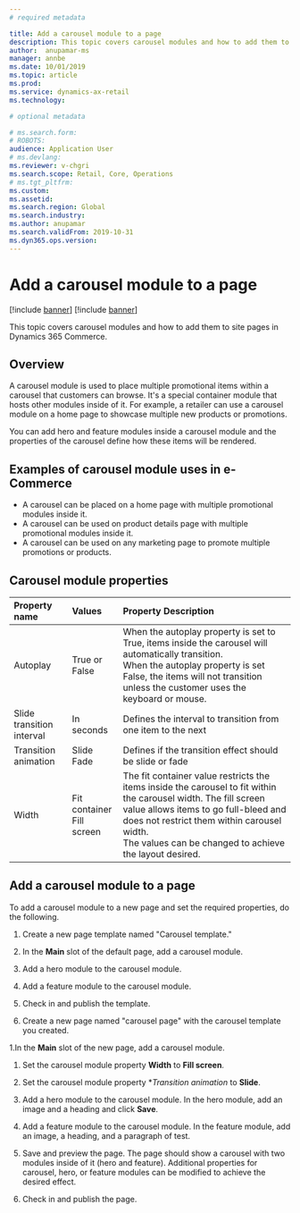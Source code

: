 ```yaml
---
# required metadata

title: Add a carousel module to a page 
description: This topic covers carousel modules and how to add them to site pages in Dynamics 365 Commerce.
author:  anupamar-ms
manager: annbe
ms.date: 10/01/2019
ms.topic: article
ms.prod: 
ms.service: dynamics-ax-retail
ms.technology: 

# optional metadata

# ms.search.form: 
# ROBOTS: 
audience: Application User
# ms.devlang: 
ms.reviewer: v-chgri
ms.search.scope: Retail, Core, Operations
# ms.tgt_pltfrm: 
ms.custom: 
ms.assetid: 
ms.search.region: Global
ms.search.industry: 
ms.author: anupamar
ms.search.validFrom: 2019-10-31
ms.dyn365.ops.version: 
---
```


# Add a carousel module to a page

[!include [banner](../includes/preview-banner.md)]
[!include [banner](../includes/banner.md)]

This topic covers carousel modules and how to add them to site pages in Dynamics 365 Commerce.

## Overview

A carousel module is used to place multiple promotional items within a carousel that customers can browse. It's a special container module that hosts other modules inside of it. For example, a retailer can use a carousel module on a home page to showcase multiple new products or promotions.

You can add hero and feature modules inside a carousel module and the properties of the carousel define how these items will be rendered. 

## Examples of carousel module uses in e-Commerce

- A carousel can be placed on a home page with multiple promotional modules inside it.
- A carousel can be used on product details page with multiple promotional modules inside it.
- A carousel can be used on any marketing page to promote multiple promotions or products.

## Carousel module properties

| Property name             | Values                         | Property Description                                         |
| :------------------------ | :----------------------------- | :----------------------------------------------------------- |
| Autoplay                 | True or False                  | When the autoplay property is set to True, items inside the carousel will automatically transition.<br />When the autoplay property is set False, the items will not transition unless the customer uses the keyboard or mouse. |
| Slide transition interval | In seconds                        | Defines the interval to transition from one item to the next     |
| Transition animation      | Slide<br />Fade                | Defines if the transition effect should be slide or fade         |
| Width                     | Fit container<br />Fill screen | The fit container value restricts the items inside the carousel to fit within the carousel width. The fill screen value allows items to go full-bleed and does not restrict them within carousel width.<br />The values can be changed to achieve the layout desired. |

## Add a carousel module to a page

To add a carousel module to a new page and set the required properties, do the following. 

1. Create a new page template named "Carousel template."

1. In the **Main** slot of the default page, add a carousel module. 

1. Add a hero module to the carousel module.

1. Add a feature module to the carousel module.

1. Check in and publish the template. 

1. Create a new page named "carousel page" with the carousel template you created.

1.In the **Main** slot of the new page, add a carousel module.

1. Set the carousel module property **Width** to **Fill screen**. 

1. Set the carousel module property **Transition animation* to **Slide**.

1. Add a hero module to the carousel module. In the hero module, add an image and a heading and click **Save**. 

1. Add a feature module to the carousel module. In the feature module, add an image, a heading, and a paragraph of test.

1. Save and preview the page. The page should show a carousel with two modules inside of it (hero and feature). Additional properties for carousel, hero, or feature modules can be modified to achieve the desired effect.

1. Check in and publish the page.

